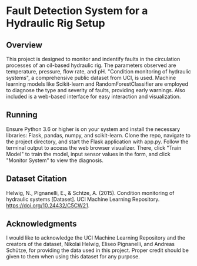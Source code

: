 # Fault Detection System for a Hydraulic Rig Setup

## Overview
This project is designed to monitor and indentify faults in the circulation processes of an oil-based hydraulic rig. The parameters observed are temperature, pressure, flow rate, and pH. "Condition monitoring of hydraulic systems", a comprehensive public dataset from UCI, is used. Machine learning models like Scikit-learn and RandomForestClassifier are employed to diagnose the type and severity of faults, providing early warnings. Also included is a web-based interface for easy interaction and visualization.

## Running
Ensure Python 3.6 or higher is on your system and install the necessary libraries: Flask, pandas, numpy, and scikit-learn. Clone the repo, navigate to the project directory, and start the Flask application with app.py. Follow the terminal output to access the web browser visualizer. There, click "Train Model" to train the model, input sensor values in the form, and click "Monitor System" to view the diagnosis. 

## Dataset Citation
Helwig, N., Pignanelli, E., & Schtze, A. (2015). Condition monitoring of hydraulic systems [Dataset]. UCI Machine Learning Repository. https://doi.org/10.24432/C5CW21.

## Acknowledgments
I would like to acknowledge the UCI Machine Learning Repository and the creators of the dataset, Nikolai Helwig, Eliseo Pignanelli, and Andreas Schütze, for providing the data used in this project. Proper credit should be given to them when using this dataset for any purpose.
